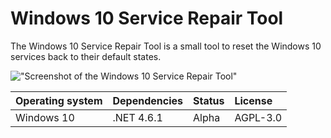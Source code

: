 # Windows 10 Service Repair Tool

The Windows 10 Service Repair Tool is a small tool to reset the Windows 10 services back to their default states.

!["Screenshot of the Windows 10 Service Repair Tool"](https://github.com/ikem-krueger/win10svc/blob/master/Screenshot.png)

| Operating system | Dependencies         | Status | License  |
| :--------------- | :------------------- | :----- | :------- |
| Windows 10       | .NET 4.6.1           | Alpha  | AGPL-3.0 |
